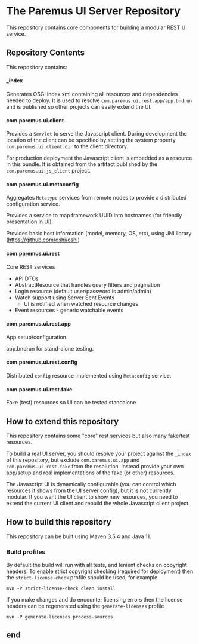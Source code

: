# The Paremus UI Server Repository

This repository contains core components for building a modular REST UI service. 

## Repository Contents

This repository contains:

#### _index

Generates OSGi index.xml containing all resources and dependencies needed to deploy.  It is used to resolve `com.paremus.ui.rest.app/app.bndrun` and is published so other projects can easily extend the UI.

#### com.paremus.ui.client

Provides a `Servlet` to serve the Javascript client. During development the location of the client can be specified by setting the system property `com.paremus.ui.client.dir` to the client directory.

For production deployment the Javascript client is embedded as a resource in this bundle. It is obtained from the artifact published by the `com.paremus.ui:js_client` project.

#### com.paremus.ui.metaconfig

Aggregates `Metatype` services from remote nodes to provide a distributed configuration service.

Provides a service to map framework UUID into hostnames (for friendly presentation in UI).

Provides basic host information (model, memory, OS, etc), using JNI library (https://github.com/oshi/oshi)

#### com.paremus.ui.rest

Core REST services

* API DTOs
* AbstractResource that handles query filters and pagination
* Login resource (default user/password is admin/admin)
* Watch support using Server Sent Events
  * UI is notified when watched resource changes
* Event resources - generic watchable events

#### com.paremus.ui.rest.app

App setup/configuration.

app.bndrun for stand-alone testing.

#### com.paremus.ui.rest.config

Distributed `config` resource implemented using `Metaconfig` service.

#### com.paremus.ui.rest.fake

Fake (test) resources so UI can be tested standalone. 

## How to extend this repository

This repository contains some "core" rest services but also many fake/test resources.

To build a real UI server, you should resolve your project against the `_index` of this repository, but exclude `com.paremus.ui.app` and `com.paremus.ui.rest.fake` from the resolution. Instead provide your own app/setup and real implementations of the fake (or other) resources.

The Javascript UI is dynamically configurable (you can control which resources it shows from the UI server config), but it is not currently modular. If you want the UI client to show new resources, you need to extend the current UI client and rebuild the whole Javascript client project.

## How to build this repository

This repository can be built using Maven 3.5.4 and Java 11. 

### Build profiles

By default the build will run with all tests, and lenient checks on copyright headers. To enable strict copyright checking (required for deployment) then the `strict-license-check` profile should be used, for example

    mvn -P strict-license-check clean install

If you make changes and do encounter licensing errors then the license headers can be regenerated using the `generate-licenses` profile

```
mvn -P generate-licenses process-sources
```
## end
